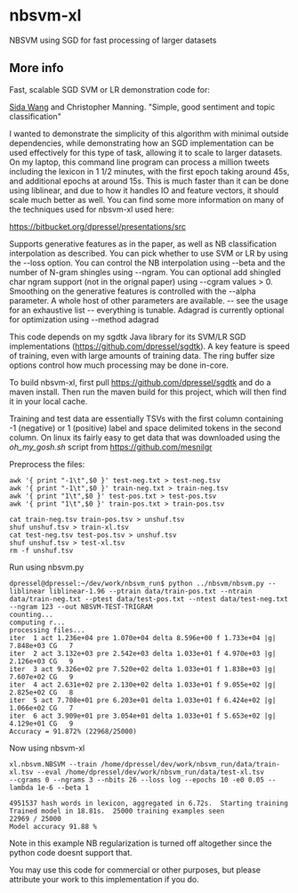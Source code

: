 # nbsvm-xl

NBSVM using SGD for fast processing of larger datasets

## More info
Fast, scalable SGD SVM or LR demonstration code for:

[Sida Wang](https://github.com/sidaw) and Christopher Manning. "Simple, good sentiment and topic classification"

I wanted to demonstrate the simplicity of this algorithm with minimal outside dependencies, while demonstrating
how an SGD implementation can be used effectively for this type of task, allowing it to scale to larger datasets.
On my laptop, this command line program can process a million tweets including the lexicon in 1 1/2 minutes,
with the first epoch taking around 45s, and additional epochs at around 15s.  This is much faster than it can be
done using liblinear, and due to how it handles IO and feature vectors, it should scale much better as well.  You can find some more information on many of the techniques used for nbsvm-xl used here:

https://bitbucket.org/dpressel/presentations/src

Supports generative features as in the paper, as well as NB classification interpolation as described.  You
can pick whether to use SVM or LR by using the --loss option.  You can control the NB interpolation using --beta
and the number of N-gram shingles using --ngram.  You can optional add shingled char ngram support (not in the orignal paper)
using --cgram values > 0.  Smoothing on the generative features is controlled with the --alpha parameter.
A whole host of other parameters are available. -- see the usage for an exhaustive list -- everything is tunable.
Adagrad is currently optional for optimization using --method adagrad

This code depends on my sgdtk Java library for its SVM/LR SGD implementations (https://github.com/dpressel/sgdtk).  A key feature is speed of training, even with large amounts of training data.  The ring buffer size options control how much processing may be done in-core.

To build nbsvm-xl, first pull https://github.com/dpressel/sgdtk and do a maven install.  Then run the maven
build for this project, which will then find it in your local cache.

Training and test data are essentially TSVs with the first column containing -1 (negative) or 1 (positive) label and
space delimited tokens in the second column.  On linux its fairly easy to get data that was downloaded using the _oh_my_gosh.sh_ script from https://github.com/mesnilgr

Preprocess the files:
```
awk '{ print "-1\t",$0 }' test-neg.txt > test-neg.tsv
awk '{ print "-1\t",$0 }' train-neg.txt > train-neg.tsv
awk '{ print "1\t",$0 }' test-pos.txt > test-pos.tsv
awk '{ print "1\t",$0 }' train-pos.txt > train-pos.tsv

cat train-neg.tsv train-pos.tsv > unshuf.tsv
shuf unshuf.tsv > train-xl.tsv
cat test-neg.tsv test-pos.tsv > unshuf.tsv
shuf unshuf.tsv > test-xl.tsv
rm -f unshuf.tsv

```

Run using nbsvm.py

```
dpressel@dpressel:~/dev/work/nbsvm_run$ python ../nbsvm/nbsvm.py --liblinear liblinear-1.96 --ptrain data/train-pos.txt --ntrain data/train-neg.txt --ptest data/test-pos.txt --ntest data/test-neg.txt --ngram 123 --out NBSVM-TEST-TRIGRAM
counting...
computing r...
processing files...
iter  1 act 1.236e+04 pre 1.070e+04 delta 8.596e+00 f 1.733e+04 |g| 7.848e+03 CG   7
iter  2 act 3.132e+03 pre 2.542e+03 delta 1.033e+01 f 4.970e+03 |g| 2.126e+03 CG   9
iter  3 act 9.326e+02 pre 7.520e+02 delta 1.033e+01 f 1.838e+03 |g| 7.607e+02 CG   9
iter  4 act 2.631e+02 pre 2.130e+02 delta 1.033e+01 f 9.055e+02 |g| 2.825e+02 CG   8
iter  5 act 7.708e+01 pre 6.203e+01 delta 1.033e+01 f 6.424e+02 |g| 1.066e+02 CG   7
iter  6 act 3.909e+01 pre 3.054e+01 delta 1.033e+01 f 5.653e+02 |g| 4.129e+01 CG   9
Accuracy = 91.872% (22968/25000)
```

Now using nbsvm-xl

```
xl.nbsvm.NBSVM --train /home/dpressel/dev/work/nbsvm_run/data/train-xl.tsv --eval /home/dpressel/dev/work/nbsvm_run/data/test-xl.tsv 
--cgrams 0 --ngrams 3 --nbits 26 --loss log --epochs 10 -e0 0.05 --lambda 1e-6 --beta 1

4951537 hash words in lexicon, aggregated in 6.72s.  Starting training
Trained model in 18.81s.  25000 training examples seen
22969 / 25000
Model accuracy 91.88 %
```

Note in this example NB regularization is turned off altogether since the python code doesnt support that.


You may use this code for commercial or other purposes, but please attribute your work to this implementation if you do.

